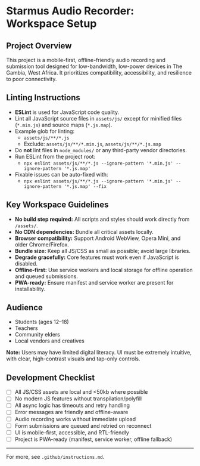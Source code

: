 # Starmus Audio Recorder: Workspace Setup

## Project Overview
This project is a mobile-first, offline-friendly audio recording and submission tool designed for low-bandwidth, low-power devices in The Gambia, West Africa. It prioritizes compatibility, accessibility, and resilience to poor connectivity.

## Linting Instructions

- **ESLint** is used for JavaScript code quality.
- Lint all JavaScript source files in `assets/js/` except for minified files (`*.min.js`) and source maps (`*.js.map`).
- Example glob for linting:
  - `assets/js/**/*.js`
  - Exclude: `assets/js/**/*.min.js`, `assets/js/**/*.js.map`
- Do **not** lint files in `node_modules/` or any third-party vendor directories.
- Run ESLint from the project root:
  - `npx eslint assets/js/**/*.js --ignore-pattern '*.min.js' --ignore-pattern '*.js.map'`
- Fixable issues can be auto-fixed with:
  - `npx eslint assets/js/**/*.js --ignore-pattern '*.min.js' --ignore-pattern '*.js.map' --fix`

## Key Workspace Guidelines
- **No build step required:** All scripts and styles should work directly from `/assets/`.
- **No CDN dependencies:** Bundle all critical assets locally.
- **Browser compatibility:** Support Android WebView, Opera Mini, and older Chrome/Firefox.
- **Bundle size:** Keep all JS/CSS as small as possible; avoid large libraries.
- **Degrade gracefully:** Core features must work even if JavaScript is disabled.
- **Offline-first:** Use service workers and local storage for offline operation and queued submissions.
- **PWA-ready:** Ensure manifest and service worker are present for installability.

## Audience
- Students (ages 12–18)
- Teachers
- Community elders
- Local vendors and creatives

**Note:** Users may have limited digital literacy. UI must be extremely intuitive, with clear, high-contrast visuals and tap-only controls.

## Development Checklist
- [ ] All JS/CSS assets are local and <50kb where possible
- [ ] No modern JS features without transpilation/polyfill
- [ ] All async logic has timeouts and retry handling
- [ ] Error messages are friendly and offline-aware
- [ ] Audio recording works without immediate upload
- [ ] Form submissions are queued and retried on reconnect
- [ ] UI is mobile-first, accessible, and RTL-friendly
- [ ] Project is PWA-ready (manifest, service worker, offline fallback)

---

For more, see `.github/instructions.md`.
